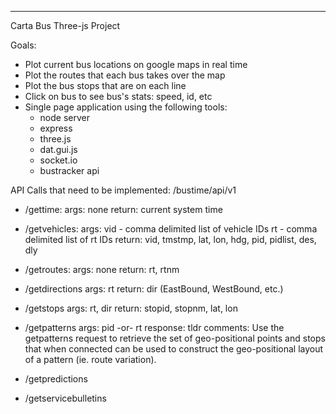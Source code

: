 ***************************

Carta Bus Three-js Project

Goals:
  - Plot current bus locations on google maps in real time
  - Plot the routes that each bus takes over the map
  - Plot the bus stops that are on each line
  - Click on bus to see bus's stats: speed, id, etc
  - Single page application using the following tools: 
    - node server
    - express
    - three.js
    - dat.gui.js
    - socket.io
    - bustracker api


API Calls that need to be implemented: /bustime/api/v1
  
  - /gettime: 
      args: none
      return: current system time

  - /getvehicles: 
      args: vid - comma delimited list of vehicle IDs
            rt - comma delimited list of rt IDs
      return: vid, tmstmp, lat, lon, hdg, pid, pidlist, des, dly

  - /getroutes:
      args: none
      return: rt, rtnm

  - /getdirections
      args: rt
      return: dir (EastBound, WestBound, etc.)

  - /getstops
      args: rt, dir
      return: stopid, stopnm, lat, lon

  - /getpatterns
      args: pid -or- rt
      response: tldr
      comments: Use the getpatterns request to retrieve the set of geo-positional points and stops that when connected can be used to construct the geo-positional layout of a pattern (ie. route variation).

  - /getpredictions

  - /getservicebulletins

  
